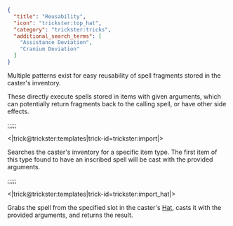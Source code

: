 ```json
{
  "title": "Reusability",
  "icon": "trickster:top_hat",
  "category": "trickster:tricks",
  "additional_search_terms": [
    "Assistance Deviation",
    "Cranium Deviation"
  ]
}
```

Multiple patterns exist for easy reusability of spell fragments stored in the caster's inventory.


These directly execute spells stored in items with given arguments, 
which can potentially return fragments back to the calling spell,
or have other side effects.

;;;;;

<|trick@trickster:templates|trick-id=trickster:import|>

Searches the caster's inventory for a specific item type.
The first item of this type found to have an inscribed spell will be cast with the provided arguments.

;;;;;

<|trick@trickster:templates|trick-id=trickster:import_hat|>

Grabs the spell from the specified slot in the caster's [Hat](^trickster:items/top_hat), casts it with the provided arguments, and returns the result.
